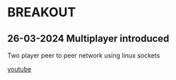 # BREAKOUT

## 26-03-2024 Multiplayer introduced
Two player peer to peer network using linux sockets

[youtube](https://youtu.be/LoS23ZUEFyg)
